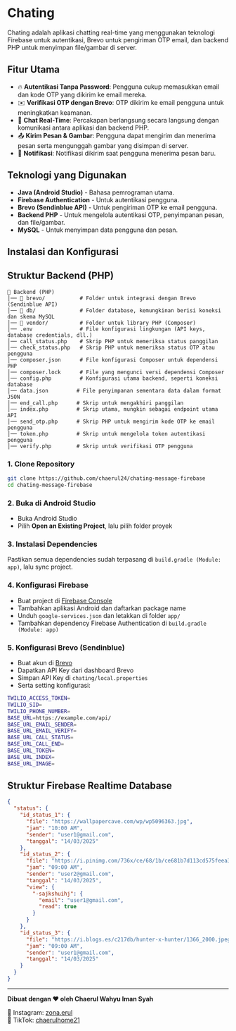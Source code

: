 # Chating

Chating adalah aplikasi chatting real-time yang menggunakan teknologi Firebase untuk autentikasi, Brevo untuk pengiriman OTP email, dan backend PHP untuk menyimpan file/gambar di server.

## Fitur Utama

- 🔥 **Autentikasi Tanpa Password**: Pengguna cukup memasukkan email dan kode OTP yang dikirim ke email mereka.
- ✉️ **Verifikasi OTP dengan Brevo**: OTP dikirim ke email pengguna untuk meningkatkan keamanan.
- 💬 **Chat Real-Time**: Percakapan berlangsung secara langsung dengan komunikasi antara aplikasi dan backend PHP.
- 📤 **Kirim Pesan & Gambar**: Pengguna dapat mengirim dan menerima pesan serta mengunggah gambar yang disimpan di server.
- 🔔 **Notifikasi**: Notifikasi dikirim saat pengguna menerima pesan baru.

## Teknologi yang Digunakan

- **Java (Android Studio)** - Bahasa pemrograman utama.
- **Firebase Authentication** - Untuk autentikasi pengguna.
- **Brevo (Sendinblue API)** - Untuk pengiriman OTP ke email pengguna.
- **Backend PHP** - Untuk mengelola autentikasi OTP, penyimpanan pesan, dan file/gambar.
- **MySQL** - Untuk menyimpan data pengguna dan pesan.

## Instalasi dan Konfigurasi

## Struktur Backend (PHP)

```
📂 Backend (PHP)
│── 📂 brevo/           # Folder untuk integrasi dengan Brevo (Sendinblue API)
│── 📂 db/              # Folder database, kemungkinan berisi koneksi dan skema MySQL
│── 📂 vendor/          # Folder untuk library PHP (Composer)
│── .env               # File konfigurasi lingkungan (API keys, database credentials, dll.)
│── call_status.php    # Skrip PHP untuk memeriksa status panggilan
│── check_status.php   # Skrip PHP untuk memeriksa status OTP atau pengguna
│── composer.json      # File konfigurasi Composer untuk dependensi PHP
│── composer.lock      # File yang mengunci versi dependensi Composer
│── config.php         # Konfigurasi utama backend, seperti koneksi database
│── data.json         # File penyimpanan sementara data dalam format JSON
│── end_call.php      # Skrip untuk mengakhiri panggilan
│── index.php         # Skrip utama, mungkin sebagai endpoint utama API
│── send_otp.php      # Skrip PHP untuk mengirim kode OTP ke email pengguna
│── token.php         # Skrip untuk mengelola token autentikasi pengguna
│── verify.php        # Skrip untuk verifikasi OTP pengguna
```


### 1. Clone Repository

```sh
git clone https://github.com/chaerul24/chating-message-firebase
cd chating-message-firebase
```

### 2. Buka di Android Studio

- Buka Android Studio
- Pilih **Open an Existing Project**, lalu pilih folder proyek

### 3. Instalasi Dependencies

Pastikan semua dependencies sudah terpasang di `build.gradle (Module: app)`, lalu sync project.

### 4. Konfigurasi Firebase

- Buat project di [Firebase Console](https://console.firebase.google.com/)
- Tambahkan aplikasi Android dan daftarkan package name
- Unduh `google-services.json` dan letakkan di folder `app/`
- Tambahkan dependency Firebase Authentication di `build.gradle (Module: app)`

### 5. Konfigurasi Brevo (Sendinblue)

- Buat akun di [Brevo](https://www.brevo.com/)
- Dapatkan API Key dari dashboard Brevo
- Simpan API Key di `chating/local.properties`
- Serta setting konfigurasi:

```sh
TWILIO_ACCESS_TOKEN=
TWILIO_SID=
TWILIO_PHONE_NUMBER=
BASE_URL=https://example.com/api/
BASE_URL_EMAIL_SENDER=
BASE_URL_EMAIL_VERIFY=
BASE_URL_CALL_STATUS=
BASE_URL_CALL_END=
BASE_URL_TOKEN=
BASE_URL_INDEX=
BASE_URL_IMAGE=
```

## Struktur Firebase Realtime Database

```json
{
  "status": {
    "id_status_1": {
      "file": "https://wallpapercave.com/wp/wp5096363.jpg",
      "jam": "10:00 AM",
      "sender": "user1@gmail.com",
      "tanggal": "14/03/2025"
    },
    "id_status_2": {
      "file": "https://i.pinimg.com/736x/ce/68/1b/ce681b7d113cd575feea3c4ac04091bd.jpg",
      "jam": "09:00 AM",
      "sender": "user2@gmail.com",
      "tanggal": "14/03/2025",
      "view": {
        "-sajkshuihj": {
          "email": "user1@gmail.com",
          "read": true
        }
      }
    },
    "id_status_3": {
      "file": "https://i.blogs.es/c217db/hunter-x-hunter/1366_2000.jpeg",
      "jam": "09:00 AM",
      "sender": "user1@gmail.com",
      "tanggal": "14/03/2025"
    }
  }
}
```

---

**Dibuat dengan ❤️ oleh Chaerul Wahyu Iman Syah**

📸 Instagram: [zona.erul](https://instagram.com/zona.erul)  
🎵 TikTok: [chaerulhome21](https://www.tiktok.com/@chaerulhome21)

